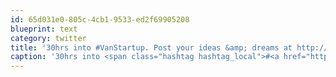 ```yaml
---
id: 65d031e0-805c-4cb1-9533-ed2f69905208
blueprint: text
category: twitter
title: '30hrs into #VanStartup. Post your ideas &amp; dreams at http://tinyurl.com/2wp7lsu'
caption: '30hrs into <span class="hashtag hashtag_local">#<a href="http://tweettemp.darylchymko.ca/?tag=vanstartup">VanStartup</a>. Post your ideas &amp; dreams at http://tinyurl.com/2wp7lsu'
---
```

